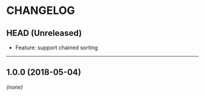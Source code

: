 CHANGELOG
=========

## HEAD (Unreleased)
* Feature: support chained sorting

--------------------

## 1.0.0 (2018-05-04)
_(none)_

